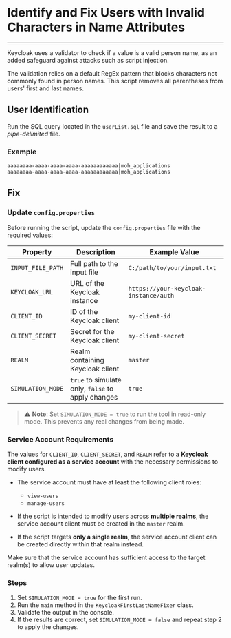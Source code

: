 # Identify and Fix Users with Invalid Characters in Name Attributes

---

Keycloak uses a validator to check if a value is a valid person name, as an added safeguard against attacks such as script injection.

The validation relies on a default RegEx pattern that blocks characters not commonly found in person names. This script removes all parentheses from users' first and last names.

## User Identification

Run the SQL query located in the `userList.sql` file and save the result to a _pipe-delimited_ file.

### Example

```text
aaaaaaaa-aaaa-aaaa-aaaa-aaaaaaaaaaaa|moh_applications
aaaaaaaa-aaaa-aaaa-aaaa-aaaaaaaaaaaa|moh_applications
```

## Fix

### Update `config.properties`

Before running the script, update the `config.properties` file with the required values:

| Property           | Description                         | Example Value |
|--------------------|-------------------------------------|----------------|
| `INPUT_FILE_PATH`  | Full path to the input file         | `C:/path/to/your/input.txt` |
| `KEYCLOAK_URL`     | URL of the Keycloak instance        | `https://your-keycloak-instance/auth` |
| `CLIENT_ID`        | ID of the Keycloak client           | `my-client-id` |
| `CLIENT_SECRET`    | Secret for the Keycloak client      | `my-client-secret` |
| `REALM`            | Realm containing Keycloak client    | `master` |
| `SIMULATION_MODE`  | `true` to simulate only, `false` to apply changes | `true` |

> ⚠️ **Note**: Set `SIMULATION_MODE = true` to run the tool in read-only mode. This prevents any real changes from being made.

### Service Account Requirements

The values for `CLIENT_ID`, `CLIENT_SECRET`, and `REALM` refer to a **Keycloak client configured as a service account** with the necessary permissions to modify users.

- The service account must have at least the following client roles:
    - `view-users`
    - `manage-users`

- If the script is intended to modify users across **multiple realms**, the service account client must be created in the `master` realm.

- If the script targets **only a single realm**, the service account client can be created directly within that realm instead.

Make sure that the service account has sufficient access to the target realm(s) to allow user updates.

### Steps

1. Set `SIMULATION_MODE = true` for the first run.
2. Run the `main` method in the `KeycloakFirstLastNameFixer` class.
3. Validate the output in the console.
4. If the results are correct, set `SIMULATION_MODE = false` and repeat step 2 to apply the changes.
